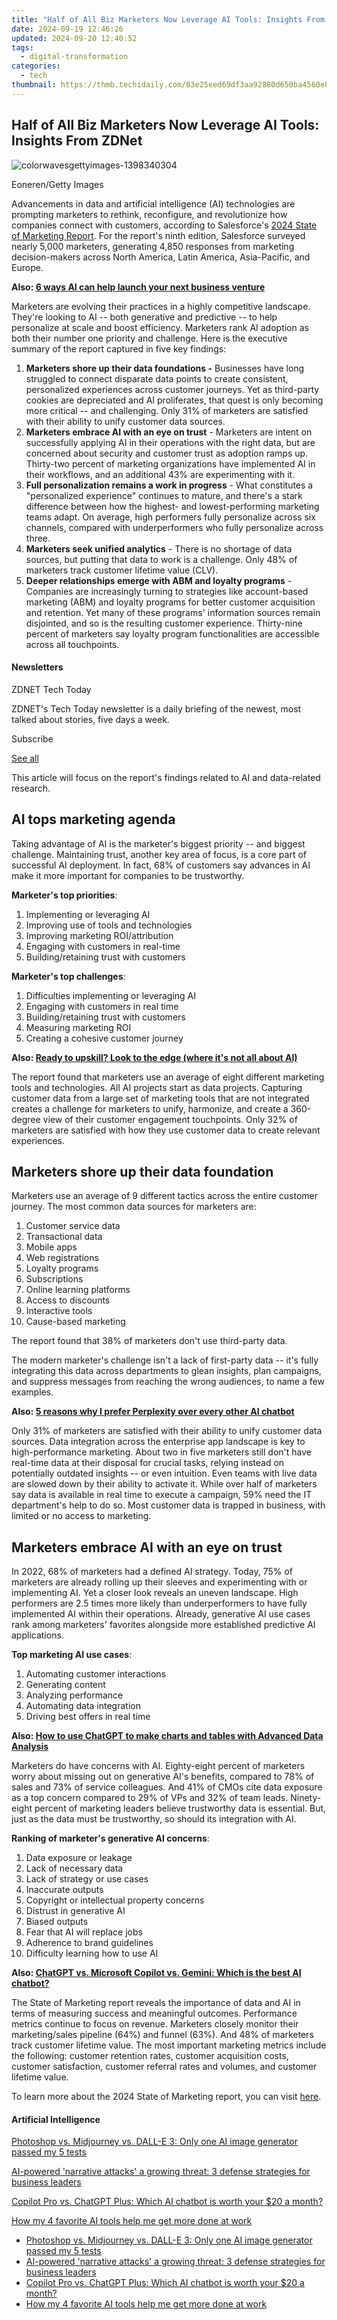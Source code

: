 ```yaml
---
title: "Half of All Biz Marketers Now Leverage AI Tools: Insights From ZDNet"
date: 2024-09-19 12:46:26
updated: 2024-09-20 12:40:52
tags:
  - digital-transformation
categories:
  - tech
thumbnail: https://thmb.techidaily.com/83e25eed69df3aa92880d650ba4560e8ba50f00f0835c8a9e56b3818bf712cbe.jpg
---
```


## Half of All Biz Marketers Now Leverage AI Tools: Insights From ZDNet

![colorwavesgettyimages-1398340304](https://www.zdnet.com/a/img/resize/7ce9f48e1196921244afaa63ba62420345366414/2024/05/30/a7620180-de78-40c0-a5cf-113071629c8e/colorwavesgettyimages-1398340304.jpg?auto=webp&width=1280)

Eoneren/Getty Images

Advancements in data and artificial intelligence (AI) technologies are prompting marketers to rethink, reconfigure, and revolutionize how companies connect with customers, according to Salesforce's [2024 State of Marketing Report](https://www.salesforce.com/resources/research-reports/state-of-marketing/). For the report's ninth edition, Salesforce surveyed nearly 5,000 marketers, generating 4,850 responses from marketing decision-makers across North America, Latin America, Asia-Pacific, and Europe.

**Also: [6 ways AI can help launch your next business venture](https://www.zdnet.com/article/6-ways-ai-can-help-launch-your-next-business-venture/)**

Marketers are evolving their practices in a highly competitive landscape. They're looking to AI -- both generative and predictive -- to help personalize at scale and boost efficiency. Marketers rank AI adoption as both their number one priority and challenge. Here is the executive summary of the report captured in five key findings: 

1. **Marketers shore up their data foundations -** Businesses have long struggled to connect disparate data points to create consistent, personalized experiences across customer journeys. Yet as third-party cookies are depreciated and AI proliferates, that quest is only becoming more critical -- and challenging. Only 31% of marketers are satisfied with their ability to unify customer data sources.
2. **Marketers embrace AI with an eye on trust** \- Marketers are intent on successfully applying AI in their operations with the right data, but are concerned about security and customer trust as adoption ramps up. Thirty-two percent of marketing organizations have implemented AI in their workflows, and an additional 43% are experimenting with it.
3. **Full personalization remains a work in progress** \- What constitutes a "personalized experience" continues to mature, and there's a stark difference between how the highest- and lowest-performing marketing teams adapt. On average, high performers fully personalize across six channels, compared with underperformers who fully personalize across three.
4. **Marketers seek unified analytics** \- There is no shortage of data sources, but putting that data to work is a challenge. Only 48% of marketers track customer lifetime value (CLV).
5. **Deeper relationships emerge with ABM and loyalty programs** \- Companies are increasingly turning to strategies like account-based marketing (ABM) and loyalty programs for better customer acquisition and retention. Yet many of these programs' information sources remain disjointed, and so is the resulting customer experience. Thirty-nine percent of marketers say loyalty program functionalities are accessible across all touchpoints.

#### Newsletters

ZDNET Tech Today

ZDNET's Tech Today newsletter is a daily briefing of the newest, most talked about stories, five days a week.

 Subscribe

[See all](https://www.zdnet.com/newsletters/)

This article will focus on the report's findings related to AI and data-related research. 

## AI tops marketing agenda

Taking advantage of AI is the marketer's biggest priority -- and biggest challenge. Maintaining trust, another key area of focus, is a core part of successful AI deployment. In fact, 68% of customers say advances in AI make it more important for companies to be trustworthy. 

**Marketer's top priorities**:

1. Implementing or leveraging AI
2. Improving use of tools and technologies
3. Improving marketing ROI/attribution
4. Engaging with customers in real-time
5. Building/retaining trust with customers

**Marketer's top challenges**: 

1. Difficulties implementing or leveraging AI
2. Engaging with customers in real time
3. Building/retaining trust with customers
4. Measuring marketing ROI
5. Creating a cohesive customer journey

**Also: [Ready to upskill? Look to the edge (where it's not all about AI)](https://www.zdnet.com/article/ready-to-upskill-look-to-the-edge-where-its-not-all-about-ai/)**

The report found that marketers use an average of eight different marketing tools and technologies. All AI projects start as data projects. Capturing customer data from a large set of marketing tools that are not integrated creates a challenge for marketers to unify, harmonize, and create a 360-degree view of their customer engagement touchpoints. Only 32% of marketers are satisfied with how they use customer data to create relevant experiences. 

## Marketers shore up their data foundation

Marketers use an average of 9 different tactics across the entire customer journey. The most common data sources for marketers are:

1. Customer service data
2. Transactional data
3. Mobile apps
4. Web registrations
5. Loyalty programs
6. Subscriptions
7. Online learning platforms
8. Access to discounts
9. Interactive tools
10. Cause-based marketing

The report found that 38% of marketers don't use third-party data.

The modern marketer's challenge isn't a lack of first-party data -- it's fully integrating this data across departments to glean insights, plan campaigns, and suppress messages from reaching the wrong audiences, to name a few examples. 

**Also: [5 reasons why I prefer Perplexity over every other AI chatbot](https://www.zdnet.com/article/5-reasons-why-i-prefer-perplexity-over-every-other-ai-chatbot/)**

Only 31% of marketers are satisfied with their ability to unify customer data sources. Data integration across the enterprise app landscape is key to high-performance marketing. About two in five marketers still don't have real-time data at their disposal for crucial tasks, relying instead on potentially outdated insights -- or even intuition. Even teams with live data are slowed down by their ability to activate it. While over half of marketers say data is available in real time to execute a campaign, 59% need the IT department's help to do so. Most customer data is trapped in business, with limited or no access to marketing. 

## Marketers embrace AI with an eye on trust

In 2022, 68% of marketers had a defined AI strategy. Today, 75% of marketers are already rolling up their sleeves and experimenting with or implementing AI. Yet a closer look reveals an uneven landscape. High performers are 2.5 times more likely than underperformers to have fully implemented AI within their operations. Already, generative AI use cases rank among marketers' favorites alongside more established predictive AI applications.

**Top marketing AI use cases**:

1. Automating customer interactions
2. Generating content
3. Analyzing performance
4. Automating data integration
5. Driving best offers in real time

**Also: [How to use ChatGPT to make charts and tables with Advanced Data Analysis](https://www.zdnet.com/article/how-to-use-chatgpt-to-make-charts-and-tables-with-advanced-data-analysis/)**

Marketers do have concerns with AI. Eighty-eight percent of marketers worry about missing out on generative AI's benefits, compared to 78% of sales and 73% of service colleagues. And 41% of CMOs cite data exposure as a top concern compared to 29% of VPs and 32% of team leads. Ninety-eight percent of marketing leaders believe trustworthy data is essential. But, just as the data must be trustworthy, so should its integration with AI.

**Ranking of marketer's generative AI concerns**:

1. Data exposure or leakage
2. Lack of necessary data
3. Lack of strategy or use cases
4. Inaccurate outputs
5. Copyright or intellectual property concerns
6. Distrust in generative AI
7. Biased outputs
8. Fear that AI will replace jobs
9. Adherence to brand guidelines
10. Difficulty learning how to use AI

**Also: [ChatGPT vs. Microsoft Copilot vs. Gemini: Which is the best AI chatbot?](https://www.zdnet.com/article/chatgpt-vs-microsoft-copilot-vs-gemini-which-is-the-best-ai-chatbot/)**

The State of Marketing report reveals the importance of data and AI in terms of measuring success and meaningful outcomes. Performance metrics continue to focus on revenue. Marketers closely monitor their marketing/sales pipeline (64%) and funnel (63%). And 48% of marketers track customer lifetime value. The most important marketing metrics include the following: customer retention rates, customer acquisition costs, customer satisfaction, customer referral rates and volumes, and customer lifetime value. 

To learn more about the 2024 State of Marketing report, you can visit [here](https://www.salesforce.com/resources/research-reports/state-of-marketing/). 

#### Artificial Intelligence

[Photoshop vs. Midjourney vs. DALL-E 3: Only one AI image generator passed my 5 tests](https://www.zdnet.com/article/is-photoshops-new-text-to-image-as-good-as-midjourney-and-dall-e-we-test-it-and-see/ "Photoshop vs. Midjourney vs. DALL-E 3: Only one AI image generator passed my 5 tests")

[AI-powered 'narrative attacks' a growing threat: 3 defense strategies for business leaders](https://www.zdnet.com/article/ai-powered-narrative-attacks-a-growing-threat-3-defense-strategies-for-business-leaders/ "AI-powered 'narrative attacks' a growing threat: 3 defense strategies for business leaders")

[Copilot Pro vs. ChatGPT Plus: Which AI chatbot is worth your $20 a month?](https://www.zdnet.com/article/copilot-pro-vs-chatgpt-plus-which-is-ai-chatbot-is-worth-your-20-a-month/ "Copilot Pro vs. ChatGPT Plus: Which AI chatbot is worth your $20 a month?")

[How my 4 favorite AI tools help me get more done at work](https://www.zdnet.com/article/how-my-4-favorite-ai-tools-help-me-get-more-done-at-work/ "How my 4 favorite AI tools help me get more done at work")

* [Photoshop vs. Midjourney vs. DALL-E 3: Only one AI image generator passed my 5 tests](https://www.zdnet.com/article/is-photoshops-new-text-to-image-as-good-as-midjourney-and-dall-e-we-test-it-and-see/ "Photoshop vs. Midjourney vs. DALL-E 3: Only one AI image generator passed my 5 tests")
* [AI-powered 'narrative attacks' a growing threat: 3 defense strategies for business leaders](https://www.zdnet.com/article/ai-powered-narrative-attacks-a-growing-threat-3-defense-strategies-for-business-leaders/ "AI-powered 'narrative attacks' a growing threat: 3 defense strategies for business leaders")
* [Copilot Pro vs. ChatGPT Plus: Which AI chatbot is worth your $20 a month?](https://www.zdnet.com/article/copilot-pro-vs-chatgpt-plus-which-is-ai-chatbot-is-worth-your-20-a-month/ "Copilot Pro vs. ChatGPT Plus: Which AI chatbot is worth your $20 a month?")
* [How my 4 favorite AI tools help me get more done at work](https://www.zdnet.com/article/how-my-4-favorite-ai-tools-help-me-get-more-done-at-work/ "How my 4 favorite AI tools help me get more done at work")

<ins class="adsbygoogle"
     style="display:block"
     data-ad-format="autorelaxed"
     data-ad-client="ca-pub-7571918770474297"
     data-ad-slot="1223367746"></ins>



<ins class="adsbygoogle"
     style="display:block"
     data-ad-client="ca-pub-7571918770474297"
     data-ad-slot="8358498916"
     data-ad-format="auto"
     data-full-width-responsive="true"></ins>
